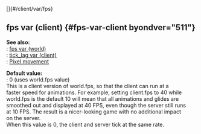 []{#/client/var/fps}    
## fps var (client) {#fps-var-client byondver="511"}    
**See also:**    
:   [fps var (world)](ref/world/var/fps)    
:   [tick_lag var (client)](ref/client/var/tick_lag)    
:   [Pixel movement](ref/%7Bnotes%7D/pixel-movement)    
<!-- -->    
**Default value:**    
:   0 (uses world.fps value)    
This is a client version of world.fps, so that the client can run at a    
faster speed for animations. For example, setting client.fps to 40 while    
world.fps is the default 10 will mean that all animations and glides are    
smoothed out and displayed at 40 FPS, even though the server still runs    
at 10 FPS. The result is a nicer-looking game with no additional impact    
on the server.    
When this value is 0, the client and server tick at the same rate.  